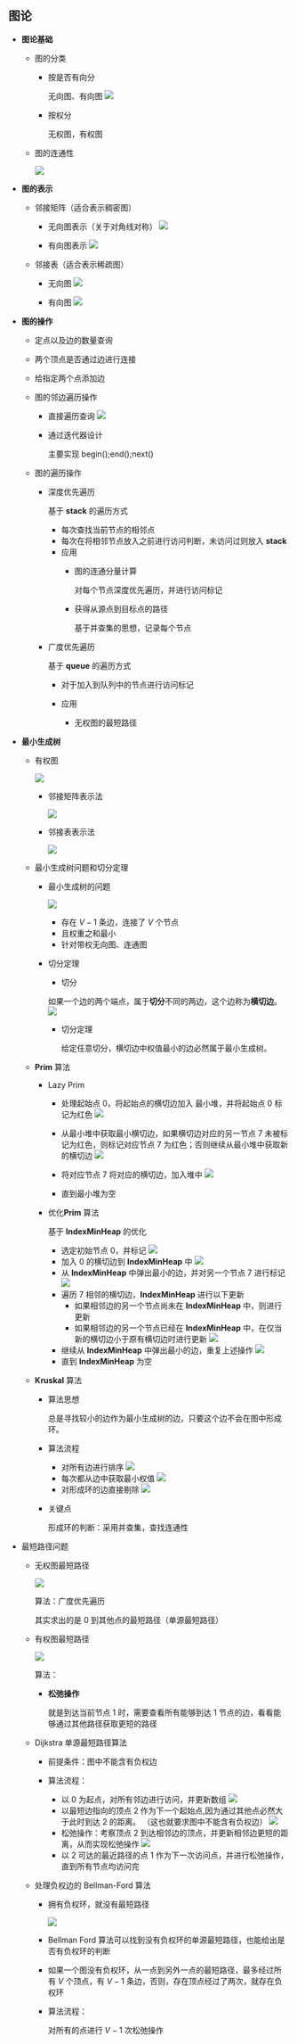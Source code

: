 ## 图论

- **图论基础**

	- 图的分类
    	
        - 按是否有向分

			无向图、有向图
            ![](./img/75.png)
        - 按权分

			无权图，有权图
    - 图的连通性

		![](./img/76.png)
  
- **图的表示**

	- 邻接矩阵（适合表示稠密图）

		- 无向图表示（关于对角线对称）
		![](./img/77.png)
        
        - 有向图表示
        ![](./img/78.png)
        
    - 邻接表（适合表示稀疏图）

		- 无向图
		![](./img/79.png)
		
        - 有向图
        ![](./img/80.png)
 
- **图的操作**

	- 定点以及边的数量查询
	- 两个顶点是否通过边进行连接
	- 给指定两个点添加边

	- 图的邻边遍历操作

		- 直接遍历查询
		![](./img/81.png)
        
        - 通过迭代器设计

			主要实现 begin();end();next()

	- 图的遍历操作

		- 深度优先遍历

			基于 **stack** 的遍历方式
            - 每次查找当前节点的相邻点
            - 每次在将相邻节点放入之前进行访问判断，未访问过则放入 **stack**
            - 应用
            	- 图的连通分量计算

					对每个节点深度优先遍历，并进行访问标记
            	- 获得从源点到目标点的路径

					基于并查集的思想，记录每个节点
       	
        - 广度优先遍历

			基于 **queue** 的遍历方式
            
            - 对于加入到队列中的节点进行访问标记

			- 应用

				- 无权图的最短路径
            		
- **最小生成树**

	- 有权图

		![](./img/82.png) 
        
        - 邻接矩阵表示法

			![](./img/83.png) 
            
      - 邻接表表示法

		![](./img/84.png) 
   
  - 最小生成树问题和切分定理

	- 最小生成树的问题

		![](./img/85.png) 
        
        - 存在 $V-1$ 条边，连接了 $V$ 个节点
        - 且权重之和最小
        - 针对带权无向图、连通图

	- 切分定理

		- 切分
		 
		如果一个边的两个端点，属于**切分**不同的两边，这个边称为**横切边**。
		![](./img/86.png) 
        
        - 切分定理

			给定任意切分，横切边中权值最小的边必然属于最小生成树。
  - **Prim** 算法

	- Lazy Prim

		- 处理起始点 $0$，将起始点的横切边加入 最小堆，并将起始点 $0$ 标记为红色
		![](./img/87.png) 
		- 从最小堆中获取最小横切边，如果横切边对应的另一节点 $7$ 未被标记为红色，则标记对应节点 $7$ 为红色；否则继续从最小堆中获取新的横切边
		![](./img/88.png) 
		- 将对应节点 $7$ 将对应的横切边，加入堆中
        ![](./img/89.png) 
        
        - 直到最小堆为空

	- 优化**Prim** 算法

		基于 **IndexMinHeap** 的优化
        
        - 选定初始节点 $0$，并标记
		![](./img/90.png) 
        - 加入 $0$ 的横切边到 **IndexMinHeap** 中
		![](./img/91.png) 	
        - 从 **IndexMinHeap** 中弹出最小的边，并对另一个节点 $7$ 进行标记
		![](./img/92.png)
        - 遍历 $7$ 相邻的横切边，**IndexMinHeap** 进行以下更新
			- 如果相邻边的另一个节点尚未在 **IndexMinHeap** 中，则进行更新
			- 如果相邻边的另一个节点已经在 **IndexMinHeap** 中，在仅当新的横切边小于原有横切边时进行更新
		![](./img/93.png)
        - 继续从 **IndexMinHeap** 中弹出最小的边，重复上述操作
		![](./img/94.png)
        - 直到 **IndexMinHeap** 为空

  - **Kruskal** 算法
	
    - 算法思想
		
        总是寻找较小的边作为最小生成树的边，只要这个边不会在图中形成环。
    
    - 算法流程
        - 对所有边进行排序
        ![](./img/95.png)
        - 每次都从边中获取最小权值
        ![](./img/96.png)
        - 对形成环的边直接剔除
        ![](./img/97.png)
    
    - 关键点
    	
        形成环的判断：采用并查集，查找连通性
        
- 最短路径问题

	 - 无权图最短路径

		![](./img/98.png)
        
        算法：广度优先遍历
        
        其实求出的是 $0$ 到其他点的最短路径（单源最短路径）
     
     - 有权图最短路径

		![](./img/99.png)
        
        算法：
        
        - **松弛操作**
        
        	就是到达当前节点 $1$ 时，需要查看所有能够到达 $1$ 节点的边，看看能够通过其他路径获取更短的路径
  
  - Dijkstra 单源最短路径算法

	- 前提条件：图中不能含有负权边
	- 算法流程：

		- 以 $0$ 为起点，对所有邻边进行访问，并更新数组
		![](./img/100.png)
        - 以最短边指向的顶点 $2$ 作为下一个起始点,因为通过其他点必然大于此时到达 $2$ 的距离。 （这也就要求图中不能含有负权边）
        ![](./img/101.png)
        - 松弛操作：考察顶点 $2$ 到达相邻边的顶点，并更新相邻边更短的距离，从而实现松弛操作
		![](./img/102.png)
        - 以 $2$ 可达的最近路径的点 $1$ 作为下一次访问点，并进行松弛操作，直到所有节点均访问完
		
  - 处理负权边的 Bellman-Ford 算法

	- 拥有负权环，就没有最短路径

		![](./img/103.png)
   	
    - Bellman Ford 算法可以找到没有负权环的单源最短路径，也能给出是否有负权环的判断

	- 如果一个图没有负权环，从一点到另外一点的最短路径，最多经过所有 $V$ 个顶点，有 $V-1$ 条边，否则，存在顶点经过了两次，就存在负权环
    
    - 算法流程：

		对所有的点进行 $V-1$ 次松弛操作 